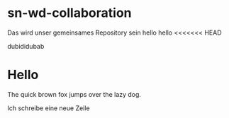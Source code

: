 # sn-wd-collaboration
Das wird unser gemeinsames Repository sein
hello
hello
<<<<<<< HEAD

dubididubab

Hello
=======
The quick brown fox jumps over the lazy dog.

Ich schreibe eine neue Zeile